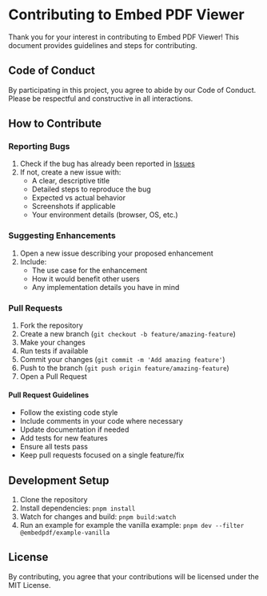 # Contributing to Embed PDF Viewer

Thank you for your interest in contributing to Embed PDF Viewer! This document provides guidelines and steps for contributing.

## Code of Conduct

By participating in this project, you agree to abide by our Code of Conduct. Please be respectful and constructive in all interactions.

## How to Contribute

### Reporting Bugs

1. Check if the bug has already been reported in [Issues](https://github.com/cloudpdf/pdf-viewer/issues)
2. If not, create a new issue with:
   - A clear, descriptive title
   - Detailed steps to reproduce the bug
   - Expected vs actual behavior
   - Screenshots if applicable
   - Your environment details (browser, OS, etc.)

### Suggesting Enhancements

1. Open a new issue describing your proposed enhancement
2. Include:
   - The use case for the enhancement
   - How it would benefit other users
   - Any implementation details you have in mind

### Pull Requests

1. Fork the repository
2. Create a new branch (`git checkout -b feature/amazing-feature`)
3. Make your changes
4. Run tests if available
5. Commit your changes (`git commit -m 'Add amazing feature'`)
6. Push to the branch (`git push origin feature/amazing-feature`)
7. Open a Pull Request

#### Pull Request Guidelines

- Follow the existing code style
- Include comments in your code where necessary
- Update documentation if needed
- Add tests for new features
- Ensure all tests pass
- Keep pull requests focused on a single feature/fix

## Development Setup

1. Clone the repository
2. Install dependencies: `pnpm install`
3. Watch for changes and build: `pnpm build:watch`
4. Run an example for example the vanilla example: `pnpm dev --filter @embedpdf/example-vanilla`

## License

By contributing, you agree that your contributions will be licensed under the MIT License. 
